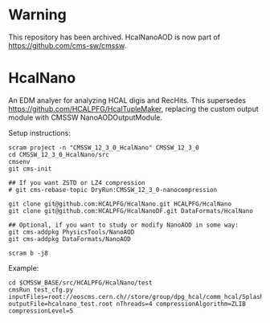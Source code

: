 # Warning
This repository has been archived. HcalNanoAOD is now part of https://github.com/cms-sw/cmssw. 

# HcalNano
An EDM analyer for analyzing HCAL digis and RecHits. This supersedes https://github.com/HCALPFG/HcalTupleMaker, replacing the custom output module with CMSSW NanoAODOutputModule. 

Setup instructions:
```
scram project -n "CMSSW_12_3_0_HcalNano" CMSSW_12_3_0
cd CMSSW_12_3_0_HcalNano/src
cmsenv
git cms-init

## If you want ZSTD or LZ4 compression
# git cms-rebase-topic DryRun:CMSSW_12_3_0-nanocompression

git clone git@github.com:HCALPFG/HcalNano.git HCALPFG/HcalNano
git clone git@github.com:HCALPFG/HcalNanoDF.git DataFormats/HcalNano

## Optional, if you want to study or modify NanoAOD in some way:
git cms-addpkg PhysicsTools/NanoAOD
git cms-addpkg DataFormats/NanoAOD

scram b -j8
```

Example:
```
cd $CMSSW_BASE/src/HCALPFG/HcalNano/test
cmsRun test_cfg.py inputFiles=root://eoscms.cern.ch//store/group/dpg_hcal/comm_hcal/Splashes2022/splashes_350968_FEVT.root outputFile=hcalnano_test.root nThreads=4 compressionAlgorithm=ZLIB compressionLevel=5
```

